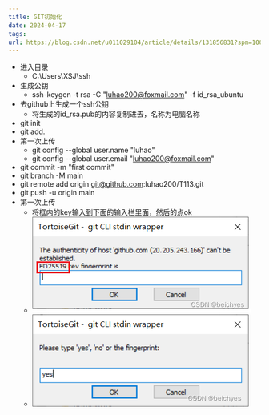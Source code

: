 ```yaml
---
title: GIT初始化
date: 2024-04-17
tags: 
url: https://blog.csdn.net/u011029104/article/details/131856831?spm=1001.2014.3001.5506
---
```


- 进入目录
    - C:\Users\XSJ\ssh
- 生成公钥
    - ssh-keygen -t rsa -C "luhao200@foxmail.com" -f id_rsa_ubuntu
- 去github上生成一个ssh公钥
    - 将生成的id_rsa.pub的内容复制进去，名称为电脑名称
- git init
- git add.
- 第一次上传
    - git config --global user.name "luhao"
    - git config --global user.email "luhao200@foxmail.com"
- git commit -m "first commit"
- git branch -M main
- git remote add origin git@github.com:luhao200/T113.git
- git push -u origin main
- 第一次上传
    - 将框内的key输入到下面的输入栏里面，然后的点ok
    - ![image1](Zassets/0f3216e479b9407ba10e17b09a4cec7b.png)
    - ![image2](Zassets/7fae726e9f67429dae5673d9048429f4.png)
